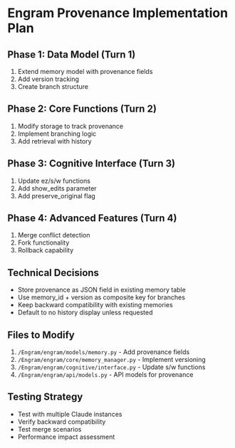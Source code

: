# Engram Provenance Implementation Plan

## Phase 1: Data Model (Turn 1)
1. Extend memory model with provenance fields
2. Add version tracking
3. Create branch structure

## Phase 2: Core Functions (Turn 2)
1. Modify storage to track provenance
2. Implement branching logic
3. Add retrieval with history

## Phase 3: Cognitive Interface (Turn 3)
1. Update ez/s/w functions
2. Add show_edits parameter
3. Add preserve_original flag

## Phase 4: Advanced Features (Turn 4)
1. Merge conflict detection
2. Fork functionality
3. Rollback capability

## Technical Decisions
- Store provenance as JSON field in existing memory table
- Use memory_id + version as composite key for branches
- Keep backward compatibility with existing memories
- Default to no history display unless requested

## Files to Modify
1. `/Engram/engram/models/memory.py` - Add provenance fields
2. `/Engram/engram/core/memory_manager.py` - Implement versioning
3. `/Engram/engram/cognitive/interface.py` - Update s/w functions
4. `/Engram/engram/api/models.py` - API models for provenance

## Testing Strategy
- Test with multiple Claude instances
- Verify backward compatibility
- Test merge scenarios
- Performance impact assessment